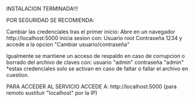 INSTALACION TERMINADA!!!


POR SEGURIDAD SE RECOMIENDA:

Cambiar las credenciales tras el primer inicio:
Abre en un navegador http://localhost:5000
inicia sesion con:
Usuario root
Contraseña 1234
y accede a la opcion "Cambiar usuario/contraseña"


Igualmente se mantiene un acceso de respaldo en caso de
corrupcion o borrado del archivo de claves con:
usuario "admin"
contraseña "admin"
*estas credenciales solo se activan en caso de faltar
o fallar el archivo en cuestion.


PARA ACCEDER AL SERVICIO ACCEDE A:
http://localhost:5000  (para remoto sustituir "localhost" por la IP)



